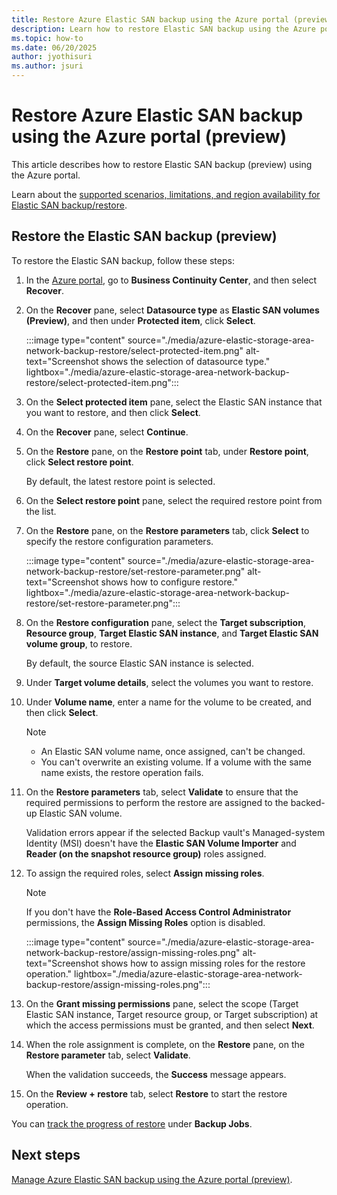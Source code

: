 ```yaml
---
title: Restore Azure Elastic SAN backup using the Azure portal (preview)
description: Learn how to restore Elastic SAN backup using the Azure portal.
ms.topic: how-to
ms.date: 06/20/2025
author: jyothisuri
ms.author: jsuri
---
```


# Restore Azure Elastic SAN backup using the Azure portal (preview)

This article describes how to restore Elastic SAN backup (preview) using the Azure portal.

Learn about the [supported scenarios, limitations, and region availability for Elastic SAN backup/restore](azure-elastic-storage-area-network-backup-support-matrix.md).

## Restore the Elastic SAN backup (preview)

To  restore the Elastic SAN  backup, follow these steps:

1. In the [Azure portal](https://portal.azure.com/), go to **Business Continuity Center**, and then select **Recover**.
1. On the **Recover** pane, select **Datasource type** as **Elastic SAN volumes (Preview)**,  and then under **Protected item**, click **Select**.

   :::image type="content" source="./media/azure-elastic-storage-area-network-backup-restore/select-protected-item.png" alt-text="Screenshot shows the selection of datasource type." lightbox="./media/azure-elastic-storage-area-network-backup-restore/select-protected-item.png":::

1. On the **Select protected item** pane, select the Elastic SAN instance that you want to restore, and then click **Select**.
1. On the **Recover** pane, select **Continue**.
1. On the **Restore** pane, on the **Restore point** tab, under **Restore point**, click **Select restore point**.

   By default, the latest restore point is selected.

1. On the **Select restore point** pane, select the required restore point from the list.
1. On the **Restore** pane, on the **Restore parameters** tab, click **Select** to specify the restore configuration parameters.

   :::image type="content" source="./media/azure-elastic-storage-area-network-backup-restore/set-restore-parameter.png" alt-text="Screenshot shows how to configure restore." lightbox="./media/azure-elastic-storage-area-network-backup-restore/set-restore-parameter.png":::

1. On the **Restore configuration** pane, select the **Target subscription**, **Resource group**, **Target Elastic SAN instance**, and **Target Elastic SAN volume group**, to restore.

   By default, the source Elastic SAN instance is selected.

1. Under **Target volume details**, select the volumes you want to restore.
1. Under **Volume name**, enter a name for the volume to be created, and then click **Select**.

   >[!Note]
   >- An Elastic SAN volume name, once assigned, can't be changed.
   >- You can't overwrite an existing volume. If a volume with the same name exists, the restore operation fails.


1. On the **Restore parameters** tab, select **Validate** to ensure that the required permissions to perform the restore are assigned to the backed-up Elastic SAN volume. 

   Validation errors appear if the selected Backup vault's Managed-system Identity (MSI) doesn't have the **Elastic SAN Volume Importer** and **Reader (on the snapshot resource group)** roles assigned.

1. To assign the required roles, select **Assign missing roles**.

   >[!Note]
   >If you don't have the **Role-Based Access Control Administrator** permissions, the **Assign Missing Roles** option is disabled.

   :::image type="content" source="./media/azure-elastic-storage-area-network-backup-restore/assign-missing-roles.png" alt-text="Screenshot shows how to assign missing roles for the restore operation." lightbox="./media/azure-elastic-storage-area-network-backup-restore/assign-missing-roles.png":::

1. On the **Grant missing permissions** pane, select the scope (Target Elastic SAN instance, Target resource group, or Target subscription) at which the access permissions must be granted, and then select **Next**.

1. When the role assignment is complete, on the **Restore** pane, on the **Restore parameter** tab, select **Validate**.

   When the validation succeeds, the **Success** message appears.

1. On the **Review + restore** tab, select **Restore** to start the restore operation.

You can [track the progress of restore](azure-elastic-san-backup-manage.md#view-the-elastic-san-backup-and-restore-jobs-preview) under **Backup Jobs**. 
 
## Next steps

[Manage Azure Elastic SAN backup using the Azure portal (preview)](azure-elastic-storage-area-network-backup-manage.md).
